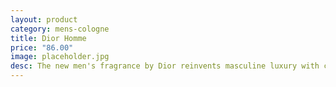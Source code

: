 ```yaml
---
layout: product
category: mens-cologne
title: Dior Homme
price: "86.00"
image: placeholder.jpg
desc: The new men's fragrance by Dior reinvents masculine luxury with classic yet clearly modern elegance. A unique powdery scent, built around masculine iris, with notes of lavender, amber, vetiver, and leather.
---
```

